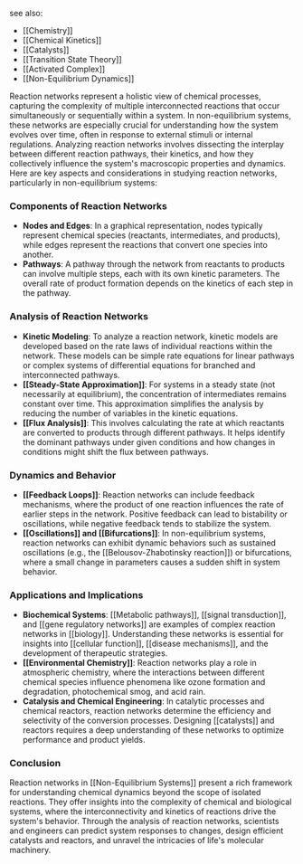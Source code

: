 see also:
- [[Chemistry]]
- [[Chemical Kinetics]]
- [[Catalysts]]
- [[Transition State Theory]]
- [[Activated Complex]]
- [[Non-Equilibrium Dynamics]]

Reaction networks represent a holistic view of chemical processes, capturing the complexity of multiple interconnected reactions that occur simultaneously or sequentially within a system. In non-equilibrium systems, these networks are especially crucial for understanding how the system evolves over time, often in response to external stimuli or internal regulations. Analyzing reaction networks involves dissecting the interplay between different reaction pathways, their kinetics, and how they collectively influence the system's macroscopic properties and dynamics. Here are key aspects and considerations in studying reaction networks, particularly in non-equilibrium systems:

### Components of Reaction Networks

- **Nodes and Edges**: In a graphical representation, nodes typically represent chemical species (reactants, intermediates, and products), while edges represent the reactions that convert one species into another.
- **Pathways**: A pathway through the network from reactants to products can involve multiple steps, each with its own kinetic parameters. The overall rate of product formation depends on the kinetics of each step in the pathway.

### Analysis of Reaction Networks

- **Kinetic Modeling**: To analyze a reaction network, kinetic models are developed based on the rate laws of individual reactions within the network. These models can be simple rate equations for linear pathways or complex systems of differential equations for branched and interconnected pathways.
- **[[Steady-State Approximation]]**: For systems in a steady state (not necessarily at equilibrium), the concentration of intermediates remains constant over time. This approximation simplifies the analysis by reducing the number of variables in the kinetic equations.
- **[[Flux Analysis]]**: This involves calculating the rate at which reactants are converted to products through different pathways. It helps identify the dominant pathways under given conditions and how changes in conditions might shift the flux between pathways.

### Dynamics and Behavior

- **[[Feedback Loops]]**: Reaction networks can include feedback mechanisms, where the product of one reaction influences the rate of earlier steps in the network. Positive feedback can lead to bistability or oscillations, while negative feedback tends to stabilize the system.
- **[[Oscillations]] and [[Bifurcations]]**: In non-equilibrium systems, reaction networks can exhibit dynamic behaviors such as sustained oscillations (e.g., the [[Belousov-Zhabotinsky reaction]]) or bifurcations, where a small change in parameters causes a sudden shift in system behavior.

### Applications and Implications

- **Biochemical Systems**: [[Metabolic pathways]], [[signal transduction]], and [[gene regulatory networks]] are examples of complex reaction networks in [[biology]]. Understanding these networks is essential for insights into [[cellular function]], [[disease mechanisms]], and the development of therapeutic strategies.
- **[[Environmental Chemistry]]**: Reaction networks play a role in atmospheric chemistry, where the interactions between different chemical species influence phenomena like ozone formation and degradation, photochemical smog, and acid rain.
- **Catalysis and Chemical Engineering**: In catalytic processes and chemical reactors, reaction networks determine the efficiency and selectivity of the conversion processes. Designing [[catalysts]] and reactors requires a deep understanding of these networks to optimize performance and product yields.

### Conclusion

Reaction networks in [[Non-Equilibrium Systems]] present a rich framework for understanding chemical dynamics beyond the scope of isolated reactions. They offer insights into the complexity of chemical and biological systems, where the interconnectivity and kinetics of reactions drive the system's behavior. Through the analysis of reaction networks, scientists and engineers can predict system responses to changes, design efficient catalysts and reactors, and unravel the intricacies of life's molecular machinery.